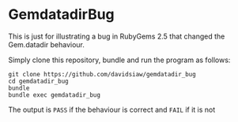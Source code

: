 # GemdatadirBug

This is just for illustrating a bug in RubyGems 2.5 that changed the Gem.datadir behaviour.

Simply clone this repository, bundle and run the program as follows:

```
git clone https://github.com/davidsiaw/gemdatadir_bug
cd gemdatadir_bug
bundle
bundle exec gemdatadir_bug
```

The output is `PASS` if the behaviour is correct and `FAIL` if it is not